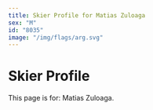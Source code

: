 ```yaml
---
title: Skier Profile for Matias Zuloaga
sex: "M"
id: "8035"
image: "/img/flags/arg.svg" 
---
```


# Skier Profile

This page is for: Matias Zuloaga.
    